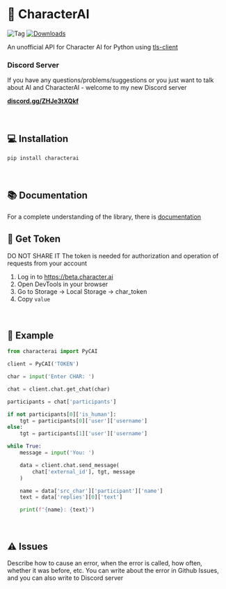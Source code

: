 # 💬 CharacterAI
![Tag](https://img.shields.io/github/license/kramcat/CharacterAI)
[![Downloads](https://static.pepy.tech/badge/characterai/month)](https://pepy.tech/project/characterai)

An unofficial API for Character AI for Python using [tls-client](https://github.com/FlorianREGAZ/Python-Tls-Client)

### Discord Server
If you have any questions/problems/suggestions or you just want to talk about AI and CharacterAI - welcome to my new Discord server

[**discord.gg/ZHJe3tXQkf**](https://discord.gg/ZHJe3tXQkf)

 ᅠ 

## 💻 Installation
```bash
pip install characterai
```

 ᅠ 

## 📚 Documentation
For a complete understanding of the library, there is [documentation](https://pycai.gitbook.io/welcome/)
 ᅠ 

## 🔑 Get Token
DO NOT SHARE IT
The token is needed for authorization and operation of requests from your account
1. Log in to https://beta.character.ai
2. Open DevTools in your browser
3. Go to Storage -> Local Storage -> char_token
4. Copy `value`

 ᅠ 

## 📙 Example
```Python
from characterai import PyCAI

client = PyCAI('TOKEN')

char = input('Enter CHAR: ')

chat = client.chat.get_chat(char)

participants = chat['participants']

if not participants[0]['is_human']:
    tgt = participants[0]['user']['username']
else:
    tgt = participants[1]['user']['username']

while True:
    message = input('You: ')

    data = client.chat.send_message(
        chat['external_id'], tgt, message
    )

    name = data['src_char']['participant']['name']
    text = data['replies'][0]['text']

    print(f"{name}: {text}")
```

 ᅠ 

## ⚠️ Issues
Describe how to cause an error, when the error is called, how often, whether it was before, etc.
You can write about the error in Github Issues, and you can also write to Discord server
